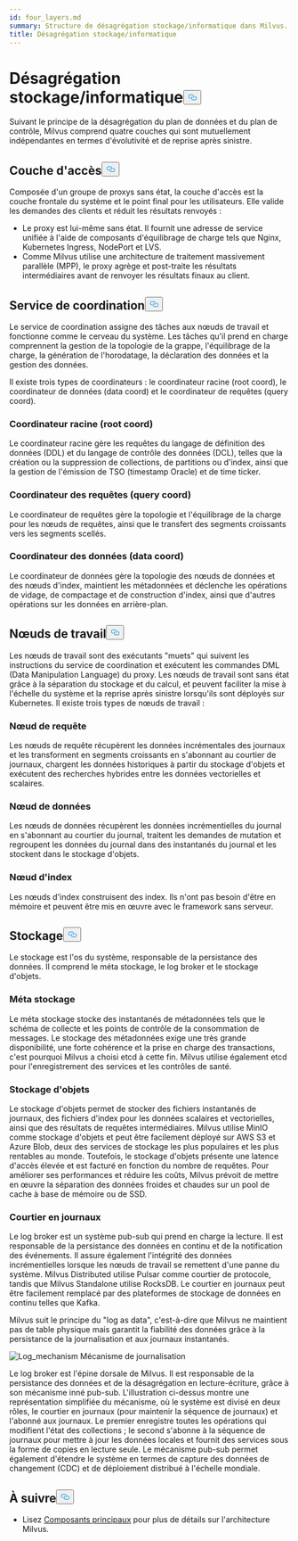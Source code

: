```yaml
---
id: four_layers.md
summary: Structure de désagrégation stockage/informatique dans Milvus.
title: Désagrégation stockage/informatique
---
```

<h1 id="StorageComputing-Disaggregation" class="common-anchor-header">Désagrégation stockage/informatique<button data-href="#StorageComputing-Disaggregation" class="anchor-icon" translate="no">
      <svg translate="no"
        aria-hidden="true"
        focusable="false"
        height="20"
        version="1.1"
        viewBox="0 0 16 16"
        width="16"
      >
        <path
          fill="#0092E4"
          fill-rule="evenodd"
          d="M4 9h1v1H4c-1.5 0-3-1.69-3-3.5S2.55 3 4 3h4c1.45 0 3 1.69 3 3.5 0 1.41-.91 2.72-2 3.25V8.59c.58-.45 1-1.27 1-2.09C10 5.22 8.98 4 8 4H4c-.98 0-2 1.22-2 2.5S3 9 4 9zm9-3h-1v1h1c1 0 2 1.22 2 2.5S13.98 12 13 12H9c-.98 0-2-1.22-2-2.5 0-.83.42-1.64 1-2.09V6.25c-1.09.53-2 1.84-2 3.25C6 11.31 7.55 13 9 13h4c1.45 0 3-1.69 3-3.5S14.5 6 13 6z"
        ></path>
      </svg>
    </button></h1><p>Suivant le principe de la désagrégation du plan de données et du plan de contrôle, Milvus comprend quatre couches qui sont mutuellement indépendantes en termes d'évolutivité et de reprise après sinistre.</p>
<h2 id="Access-layer" class="common-anchor-header">Couche d'accès<button data-href="#Access-layer" class="anchor-icon" translate="no">
      <svg translate="no"
        aria-hidden="true"
        focusable="false"
        height="20"
        version="1.1"
        viewBox="0 0 16 16"
        width="16"
      >
        <path
          fill="#0092E4"
          fill-rule="evenodd"
          d="M4 9h1v1H4c-1.5 0-3-1.69-3-3.5S2.55 3 4 3h4c1.45 0 3 1.69 3 3.5 0 1.41-.91 2.72-2 3.25V8.59c.58-.45 1-1.27 1-2.09C10 5.22 8.98 4 8 4H4c-.98 0-2 1.22-2 2.5S3 9 4 9zm9-3h-1v1h1c1 0 2 1.22 2 2.5S13.98 12 13 12H9c-.98 0-2-1.22-2-2.5 0-.83.42-1.64 1-2.09V6.25c-1.09.53-2 1.84-2 3.25C6 11.31 7.55 13 9 13h4c1.45 0 3-1.69 3-3.5S14.5 6 13 6z"
        ></path>
      </svg>
    </button></h2><p>Composée d'un groupe de proxys sans état, la couche d'accès est la couche frontale du système et le point final pour les utilisateurs. Elle valide les demandes des clients et réduit les résultats renvoyés :</p>
<ul>
<li>Le proxy est lui-même sans état. Il fournit une adresse de service unifiée à l'aide de composants d'équilibrage de charge tels que Nginx, Kubernetes Ingress, NodePort et LVS.</li>
<li>Comme Milvus utilise une architecture de traitement massivement parallèle (MPP), le proxy agrège et post-traite les résultats intermédiaires avant de renvoyer les résultats finaux au client.</li>
</ul>
<h2 id="Coordinator-service" class="common-anchor-header">Service de coordination<button data-href="#Coordinator-service" class="anchor-icon" translate="no">
      <svg translate="no"
        aria-hidden="true"
        focusable="false"
        height="20"
        version="1.1"
        viewBox="0 0 16 16"
        width="16"
      >
        <path
          fill="#0092E4"
          fill-rule="evenodd"
          d="M4 9h1v1H4c-1.5 0-3-1.69-3-3.5S2.55 3 4 3h4c1.45 0 3 1.69 3 3.5 0 1.41-.91 2.72-2 3.25V8.59c.58-.45 1-1.27 1-2.09C10 5.22 8.98 4 8 4H4c-.98 0-2 1.22-2 2.5S3 9 4 9zm9-3h-1v1h1c1 0 2 1.22 2 2.5S13.98 12 13 12H9c-.98 0-2-1.22-2-2.5 0-.83.42-1.64 1-2.09V6.25c-1.09.53-2 1.84-2 3.25C6 11.31 7.55 13 9 13h4c1.45 0 3-1.69 3-3.5S14.5 6 13 6z"
        ></path>
      </svg>
    </button></h2><p>Le service de coordination assigne des tâches aux nœuds de travail et fonctionne comme le cerveau du système. Les tâches qu'il prend en charge comprennent la gestion de la topologie de la grappe, l'équilibrage de la charge, la génération de l'horodatage, la déclaration des données et la gestion des données.</p>
<p>Il existe trois types de coordinateurs : le coordinateur racine (root coord), le coordinateur de données (data coord) et le coordinateur de requêtes (query coord).</p>
<h3 id="Root-coordinator-root-coord" class="common-anchor-header">Coordinateur racine (root coord)</h3><p>Le coordinateur racine gère les requêtes du langage de définition des données (DDL) et du langage de contrôle des données (DCL), telles que la création ou la suppression de collections, de partitions ou d'index, ainsi que la gestion de l'émission de TSO (timestamp Oracle) et de time ticker.</p>
<h3 id="Query-coordinator-query-coord" class="common-anchor-header">Coordinateur des requêtes (query coord)</h3><p>Le coordinateur de requêtes gère la topologie et l'équilibrage de la charge pour les nœuds de requêtes, ainsi que le transfert des segments croissants vers les segments scellés.</p>
<h3 id="Data-coordinator-data-coord" class="common-anchor-header">Coordinateur des données (data coord)</h3><p>Le coordinateur de données gère la topologie des nœuds de données et des nœuds d'index, maintient les métadonnées et déclenche les opérations de vidage, de compactage et de construction d'index, ainsi que d'autres opérations sur les données en arrière-plan.</p>
<h2 id="Worker-nodes" class="common-anchor-header">Nœuds de travail<button data-href="#Worker-nodes" class="anchor-icon" translate="no">
      <svg translate="no"
        aria-hidden="true"
        focusable="false"
        height="20"
        version="1.1"
        viewBox="0 0 16 16"
        width="16"
      >
        <path
          fill="#0092E4"
          fill-rule="evenodd"
          d="M4 9h1v1H4c-1.5 0-3-1.69-3-3.5S2.55 3 4 3h4c1.45 0 3 1.69 3 3.5 0 1.41-.91 2.72-2 3.25V8.59c.58-.45 1-1.27 1-2.09C10 5.22 8.98 4 8 4H4c-.98 0-2 1.22-2 2.5S3 9 4 9zm9-3h-1v1h1c1 0 2 1.22 2 2.5S13.98 12 13 12H9c-.98 0-2-1.22-2-2.5 0-.83.42-1.64 1-2.09V6.25c-1.09.53-2 1.84-2 3.25C6 11.31 7.55 13 9 13h4c1.45 0 3-1.69 3-3.5S14.5 6 13 6z"
        ></path>
      </svg>
    </button></h2><p>Les nœuds de travail sont des exécutants "muets" qui suivent les instructions du service de coordination et exécutent les commandes DML (Data Manipulation Language) du proxy. Les nœuds de travail sont sans état grâce à la séparation du stockage et du calcul, et peuvent faciliter la mise à l'échelle du système et la reprise après sinistre lorsqu'ils sont déployés sur Kubernetes. Il existe trois types de nœuds de travail :</p>
<h3 id="Query-node" class="common-anchor-header">Nœud de requête</h3><p>Les nœuds de requête récupèrent les données incrémentales des journaux et les transforment en segments croissants en s'abonnant au courtier de journaux, chargent les données historiques à partir du stockage d'objets et exécutent des recherches hybrides entre les données vectorielles et scalaires.</p>
<h3 id="Data-node" class="common-anchor-header">Nœud de données</h3><p>Les nœuds de données récupèrent les données incrémentielles du journal en s'abonnant au courtier du journal, traitent les demandes de mutation et regroupent les données du journal dans des instantanés du journal et les stockent dans le stockage d'objets.</p>
<h3 id="Index-node" class="common-anchor-header">Nœud d'index</h3><p>Les nœuds d'index construisent des index. Ils n'ont pas besoin d'être en mémoire et peuvent être mis en œuvre avec le framework sans serveur.</p>
<h2 id="Storage" class="common-anchor-header">Stockage<button data-href="#Storage" class="anchor-icon" translate="no">
      <svg translate="no"
        aria-hidden="true"
        focusable="false"
        height="20"
        version="1.1"
        viewBox="0 0 16 16"
        width="16"
      >
        <path
          fill="#0092E4"
          fill-rule="evenodd"
          d="M4 9h1v1H4c-1.5 0-3-1.69-3-3.5S2.55 3 4 3h4c1.45 0 3 1.69 3 3.5 0 1.41-.91 2.72-2 3.25V8.59c.58-.45 1-1.27 1-2.09C10 5.22 8.98 4 8 4H4c-.98 0-2 1.22-2 2.5S3 9 4 9zm9-3h-1v1h1c1 0 2 1.22 2 2.5S13.98 12 13 12H9c-.98 0-2-1.22-2-2.5 0-.83.42-1.64 1-2.09V6.25c-1.09.53-2 1.84-2 3.25C6 11.31 7.55 13 9 13h4c1.45 0 3-1.69 3-3.5S14.5 6 13 6z"
        ></path>
      </svg>
    </button></h2><p>Le stockage est l'os du système, responsable de la persistance des données. Il comprend le méta stockage, le log broker et le stockage d'objets.</p>
<h3 id="Meta-storage" class="common-anchor-header">Méta stockage</h3><p>Le méta stockage stocke des instantanés de métadonnées tels que le schéma de collecte et les points de contrôle de la consommation de messages. Le stockage des métadonnées exige une très grande disponibilité, une forte cohérence et la prise en charge des transactions, c'est pourquoi Milvus a choisi etcd à cette fin. Milvus utilise également etcd pour l'enregistrement des services et les contrôles de santé.</p>
<h3 id="Object-storage" class="common-anchor-header">Stockage d'objets</h3><p>Le stockage d'objets permet de stocker des fichiers instantanés de journaux, des fichiers d'index pour les données scalaires et vectorielles, ainsi que des résultats de requêtes intermédiaires. Milvus utilise MinIO comme stockage d'objets et peut être facilement déployé sur AWS S3 et Azure Blob, deux des services de stockage les plus populaires et les plus rentables au monde. Toutefois, le stockage d'objets présente une latence d'accès élevée et est facturé en fonction du nombre de requêtes. Pour améliorer ses performances et réduire les coûts, Milvus prévoit de mettre en œuvre la séparation des données froides et chaudes sur un pool de cache à base de mémoire ou de SSD.</p>
<h3 id="Log-broker" class="common-anchor-header">Courtier en journaux</h3><p>Le log broker est un système pub-sub qui prend en charge la lecture. Il est responsable de la persistance des données en continu et de la notification des événements. Il assure également l'intégrité des données incrémentielles lorsque les nœuds de travail se remettent d'une panne du système. Milvus Distributed utilise Pulsar comme courtier de protocole, tandis que Milvus Standalone utilise RocksDB. Le courtier en journaux peut être facilement remplacé par des plateformes de stockage de données en continu telles que Kafka.</p>
<p>Milvus suit le principe du "log as data", c'est-à-dire que Milvus ne maintient pas de table physique mais garantit la fiabilité des données grâce à la persistance de la journalisation et aux journaux instantanés.</p>
<p>
  
   <span class="img-wrapper"> <img translate="no" src="/docs/v2.4.x/assets/log_mechanism.png" alt="Log_mechanism" class="doc-image" id="log_mechanism" />
   </span> <span class="img-wrapper"> <span>Mécanisme de journalisation</span> </span></p>
<p>Le log broker est l'épine dorsale de Milvus. Il est responsable de la persistance des données et de la désagrégation en lecture-écriture, grâce à son mécanisme inné pub-sub. L'illustration ci-dessus montre une représentation simplifiée du mécanisme, où le système est divisé en deux rôles, le courtier en journaux (pour maintenir la séquence de journaux) et l'abonné aux journaux. Le premier enregistre toutes les opérations qui modifient l'état des collections ; le second s'abonne à la séquence de journaux pour mettre à jour les données locales et fournit des services sous la forme de copies en lecture seule. Le mécanisme pub-sub permet également d'étendre le système en termes de capture des données de changement (CDC) et de déploiement distribué à l'échelle mondiale.</p>
<h2 id="Whats-next" class="common-anchor-header">À suivre<button data-href="#Whats-next" class="anchor-icon" translate="no">
      <svg translate="no"
        aria-hidden="true"
        focusable="false"
        height="20"
        version="1.1"
        viewBox="0 0 16 16"
        width="16"
      >
        <path
          fill="#0092E4"
          fill-rule="evenodd"
          d="M4 9h1v1H4c-1.5 0-3-1.69-3-3.5S2.55 3 4 3h4c1.45 0 3 1.69 3 3.5 0 1.41-.91 2.72-2 3.25V8.59c.58-.45 1-1.27 1-2.09C10 5.22 8.98 4 8 4H4c-.98 0-2 1.22-2 2.5S3 9 4 9zm9-3h-1v1h1c1 0 2 1.22 2 2.5S13.98 12 13 12H9c-.98 0-2-1.22-2-2.5 0-.83.42-1.64 1-2.09V6.25c-1.09.53-2 1.84-2 3.25C6 11.31 7.55 13 9 13h4c1.45 0 3-1.69 3-3.5S14.5 6 13 6z"
        ></path>
      </svg>
    </button></h2><ul>
<li>Lisez <a href="/docs/fr/v2.4.x/main_components.md">Composants principaux</a> pour plus de détails sur l'architecture Milvus.</li>
</ul>
